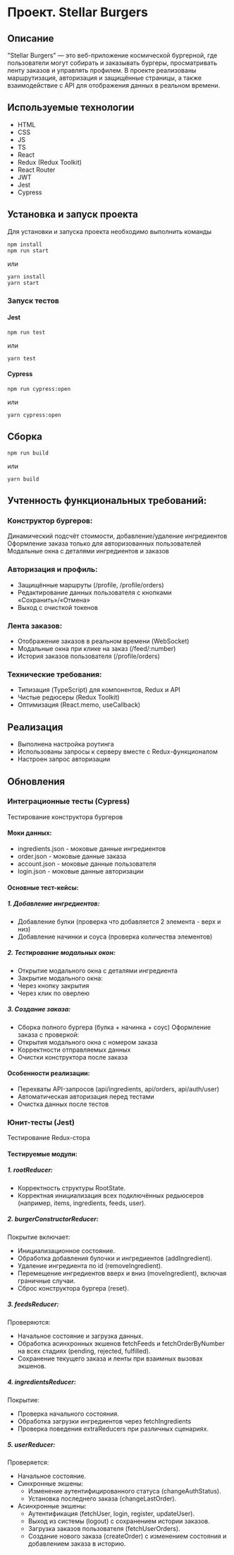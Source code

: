 # Проект. Stellar Burgers


## Описание
"Stellar Burgers" — это веб-приложение космической бургерной, где пользователи могут собирать и заказывать бургеры, просматривать ленту заказов и управлять профилем. В проекте реализованы маршрутизация, авторизация и защищённые страницы, а также взаимодействие с API для отображения данных в реальном времени.


## Используемые технологии

- HTML
- CSS
- JS
- TS
- React
- Redux (Redux Toolkit)
- React Router
- JWT
- Jest
- Cypress


## Установка и запуск проекта
Для установки и запуска проекта необходимо выполнить команды

```
npm install
npm run start
```

или

```
yarn install
yarn start
```

### Запуск тестов

#### Jest

```
npm run test
```

или

```
yarn test
```

#### Cypress

```
npm run cypress:open
```

или

```
yarn cypress:open
```


## Сборка

```
npm run build
```

или

```
yarn build
```


## Учтенность функциональных требований:
### Конструктор бургеров:
Динамический подсчёт стоимости, добавление/удаление ингредиентов
Оформление заказа только для авторизованных пользователей
Модальные окна с деталями ингредиентов и заказов

### Авторизация и профиль:
- Защищённые маршруты (/profile, /profile/orders)
- Редактирование данных пользователя с кнопками «Сохранить»/«Отмена»
- Выход с очисткой токенов

### Лента заказов:
- Отображение заказов в реальном времени (WebSocket)
- Модальные окна при клике на заказ (/feed/:number)
- История заказов пользователя (/profile/orders)

### Технические требования:
- Типизация (TypeScript) для компонентов, Redux и API
- Чистые редюсеры (Redux Toolkit)
- Оптимизация (React.memo, useCallback)


## Реализация

- Выполнена настройка роутинга
- Использованы запросы к серверу вместе с Redux-функционалом
- Настроен запрос авторизации

## Обновления

### Интеграционные тесты (Cypress)

Тестирование конструктора бургеров

#### Моки данных:

- ingredients.json - моковые данные ингредиентов
- order.json - моковые данные заказа
- account.json - моковые данные пользователя
- login.json - моковые данные авторизации

#### Основные тест-кейсы:

##### 1. Добавление ингредиентов:
- Добавление булки (проверка что добавляется 2 элемента - верх и низ)
- Добавление начинки и соуса (проверка количества элементов)

##### 2. Тестирование модальных окон:
- Открытие модального окна с деталями ингредиента
- Закрытие модального окна:
- Через кнопку закрытия
- Через клик по оверлею

##### 3. Создание заказа:
- Сборка полного бургера (булка + начинка + соус)
Оформление заказа с проверкой:
- Открытия модального окна с номером заказа
- Корректности отправляемых данных
- Очистки конструктора после заказа

#### Особенности реализации:
- Перехваты API-запросов (api/ingredients, api/orders, api/auth/user)
- Автоматическая авторизация перед тестами
- Очистка данных после тестов

### Юнит-тесты (Jest)

Тестирование Redux-стора

####  Тестируемые модули:

##### 1. rootReducer:
- Корректность структуры RootState.
- Корректная инициализация всех подключённых редьюсеров (например, items, ingredients, feeds, user).

##### 2. burgerConstructorReducer:
Покрытие включает:
- Инициализационное состояние.
- Обработка добавления булочки и ингредиентов (addIngredient).
- Удаление ингредиента по id (removeIngredient).
- Перемещение ингредиентов вверх и вниз (moveIngredient), включая граничные случаи.
- Сброс конструктора бургера (reset).

##### 3. feedsReducer:
Проверяются:
- Начальное состояние и загрузка данных.
- Обработка асинхронных экшенов fetchFeeds и fetchOrderByNumber на всех стадиях (pending, rejected, fulfilled).
- Сохранение текущего заказа и ленты при взаимных вызовах экшенов.

##### 4. ingredientsReducer:
Покрытие:
- Проверка начального состояния.
- Обработка загрузки ингредиентов через fetchIngredients
- Проверка поведения extraReducers при различных сценариях.

##### 5. userReducer:
Проверяется:
- Начальное состояние.
- Синхронные экшены:
    - Изменение аутентифицированного статуса (changeAuthStatus).
    - Установка последнего заказа (changeLastOrder).
- Асинхронные экшены:
    - Аутентификация (fetchUser, login, register, updateUser).
    - Выход из системы (logout) с сохранением истории заказов.
    - Загрузка заказов пользователя (fetchUserOrders).
    - Создание нового заказа (createOrder) с изменением состояния и добавлением заказа в историю.